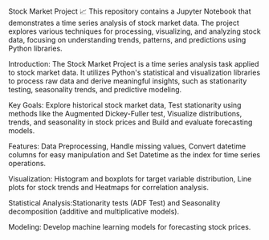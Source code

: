 Stock Market Project 📈
This repository contains a Jupyter Notebook that demonstrates a time series analysis of stock market data. The project explores various techniques for processing, visualizing, and analyzing stock data, focusing on understanding trends, patterns, and predictions using Python libraries.

Introduction: The Stock Market Project is a time series analysis task applied to stock market data. It utilizes Python's statistical and visualization libraries to process raw data and derive meaningful insights, such as stationarity testing, seasonality trends, and predictive modeling.

Key Goals: Explore historical stock market data, Test stationarity using methods like the Augmented Dickey-Fuller test, Visualize distributions, trends, and seasonality in stock prices and
Build and evaluate forecasting models.

Features: Data Preprocessing, Handle missing values, Convert datetime columns for easy manipulation and Set Datetime as the index for time series operations.

Visualization: Histogram and boxplots for target variable distribution, Line plots for stock trends and Heatmaps for correlation analysis.

Statistical Analysis:Stationarity tests (ADF Test) and Seasonality decomposition (additive and multiplicative models).

Modeling: Develop machine learning models for forecasting stock prices.
